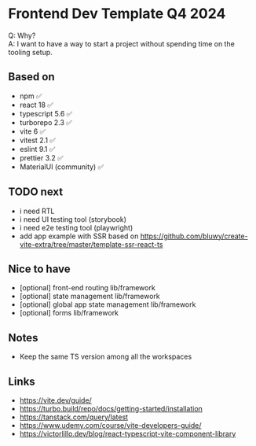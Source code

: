 # Frontend Dev Template Q4 2024

Q: Why?  
A: I want to have a way to start a project without spending time on the tooling setup.

## Based on

- npm ✅
- react 18 ✅
- typescript 5.6 ✅
- turborepo 2.3 ✅
- vite 6 ✅
- vitest 2.1 ✅
- eslint 9.1 ✅
- prettier 3.2 ✅
- MaterialUI (community) ✅

## TODO next

- i need RTL
- i need UI testing tool (storybook)
- i need e2e testing tool (playwright)
- add app example with SSR based on https://github.com/bluwy/create-vite-extra/tree/master/template-ssr-react-ts

## Nice to have

- [optional] front-end routing lib/framework
- [optional] state management lib/framework
- [optional] global app state management lib/framework
- [optional] forms lib/framework

## Notes

- Keep the same TS version among all the workspaces

## Links

- https://vite.dev/guide/
- https://turbo.build/repo/docs/getting-started/installation
- https://tanstack.com/query/latest
- https://www.udemy.com/course/vite-developers-guide/
- https://victorlillo.dev/blog/react-typescript-vite-component-library
